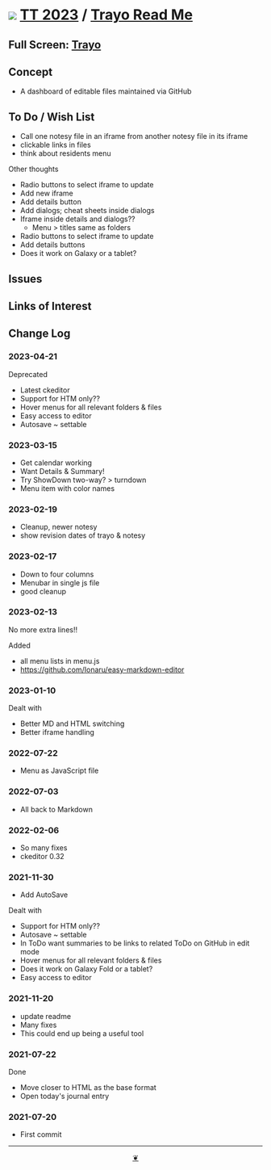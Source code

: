 # [![](https://pushme-pullyou.github.io/assets/svg/mark-github.svg )]( https://github.com/theo-armour/2023/tree/master/apps/trayo "Source code on GitHub" ) [TT 2023]( https://theo-armour.github.io/2023/ "Home page" ) / [Trayo Read Me]( https://github.com/theo-armour/2023/apps/trayo/readme.html )


<!--@@@
<div class=iframe-resize ><iframe src=https://theo-armour.github.io/2023/apps/trayo/ height=100% width=100% ></iframe></div>
_"Trayo" in a resizable window. One finger to rotate. Two to zoom._
@@@-->

## Full Screen: [Trayo]( https://theo-armour.github.io/2023/apps/trayo/ )


## Concept

* A dashboard of editable files maintained via GitHub

## To Do / Wish List

* Call one notesy file in an iframe from another notesy file in its iframe
* clickable links in files
* think about residents menu

Other thoughts

* Radio buttons to select iframe to update
* Add new iframe
* Add details button
* Add dialogs; cheat sheets inside dialogs
* Iframe inside details and dialogs??
  * Menu > titles same as folders
* Radio buttons to select iframe to update
* Add details buttons
* Does it work on Galaxy or a tablet?


## Issues


## Links of Interest


## Change Log

### 2023-04-21

Deprecated
* Latest ckeditor
* Support for HTM only??
* Hover menus for all relevant folders & files
* Easy access to editor
* Autosave ~ settable


### 2023-03-15

* Get calendar working
* Want Details & Summary!
* Try ShowDown two-way? > turndown
* Menu item with color names

### 2023-02-19

* Cleanup, newer notesy
* show revision dates of trayo & notesy

### 2023-02-17

* Down to four columns
* Menubar in single js file
* good cleanup

### 2023-02-13

No more extra lines!!

Added
* all menu lists in menu.js
* https://github.com/Ionaru/easy-markdown-editor

### 2023-01-10

Dealt with
* Better MD and HTML switching
* Better iframe handling

### 2022-07-22

* Menu as JavaScript file

### 2022-07-03

* All back to Markdown

### 2022-02-06

* So many fixes
* ckeditor 0.32

### 2021-11-30

* Add AutoSave

Dealt with

* Support for HTM only??
* Autosave ~ settable
* In ToDo want summaries to be links to related ToDo on GitHub in edit mode
* Hover menus for all relevant folders & files
* Does it work on Galaxy Fold or a tablet?
* Easy access to editor

### 2021-11-20

* update readme
* Many fixes
* This could end up being a useful tool

### 2021-07-22

Done
* Move closer to HTML as the base format
* Open today's journal entry
### 2021-07-20

* First commit


***

<center title="Hello! Click me to go up to the top" ><a class=aDingbat href=javascript:window.scrollTo(0,0);> ❦ </a></center>
